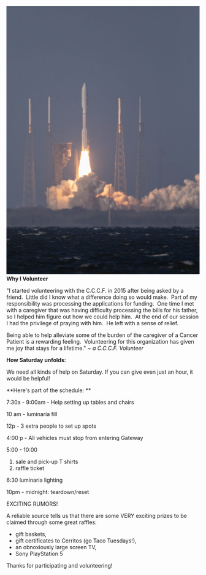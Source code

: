 ![image](.attachments/970cea761d0399630811d64ae77da5fda9445239.jpeg)
**Why I Volunteer**

"I started volunteering with the C.C.C.F. in 2015 after being asked by a friend.  Little did I know what a difference doing so would make.  Part of my responsibility was processing the applications for funding.  One time I met with a caregiver that was having difficulty processing the bills for his father, so I helped him figure out how we could help him.  At the end of our session I had the privilege of praying with him.  He left with a sense of relief.  

Being able to help alleviate some of the burden of the caregiver of a Cancer Patient is a rewarding feeling.  Volunteering for this organization has given me joy that stays for a lifetime." ~ _a C.C.C.F. Volunteer_

  

**How Saturday unfolds:**

We need all kinds of help on Saturday. If you can give even just an hour, it would be helpful! 

**Here's part of the schedule: **

7:30a - 9:00am - Help setting up tables and chairs 

10 am - luminaria fill

12p - 3 extra people to set up spots

4:00 p - All vehicles must stop from entering Gateway 

5:00 - 10:00 

1.  sale and pick-up T shirts
2. raffle ticket 
    

6:30 luminaria lighting

10pm - midnight: teardown/reset

  

EXCITING RUMORS! 

A reliable source tells us that there are some VERY exciting prizes to be claimed through some great raffles: 
- gift baskets, 
- gift certificates to Cerritos (go Taco Tuesdays!), 
- an obnoxiously large screen TV, 
- Sony PlayStation 5

Thanks for participating and volunteering! 